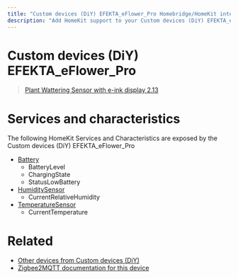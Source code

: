 ```yaml
---
title: "Custom devices (DiY) EFEKTA_eFlower_Pro Homebridge/HomeKit integration"
description: "Add HomeKit support to your Custom devices (DiY) EFEKTA_eFlower_Pro, using Homebridge, Zigbee2MQTT and homebridge-z2m."
---
```

<!---
This file has been GENERATED using src/docgen/docgen.ts
DO NOT EDIT THIS FILE MANUALLY!
-->
# Custom devices (DiY) EFEKTA_eFlower_Pro
> [Plant Wattering Sensor with e-ink display 2.13](https://efektalab.com/eFlowerPro)


# Services and characteristics
The following HomeKit Services and Characteristics are exposed by
the Custom devices (DiY) EFEKTA_eFlower_Pro

* [Battery](../../battery.md)
  * BatteryLevel
  * ChargingState
  * StatusLowBattery
* [HumiditySensor](../../sensors.md)
  * CurrentRelativeHumidity
* [TemperatureSensor](../../sensors.md)
  * CurrentTemperature


# Related
* [Other devices from Custom devices (DiY)](../index.md#custom_devices_diy)
* [Zigbee2MQTT documentation for this device](https://www.zigbee2mqtt.io/devices/EFEKTA_eFlower_Pro.html)